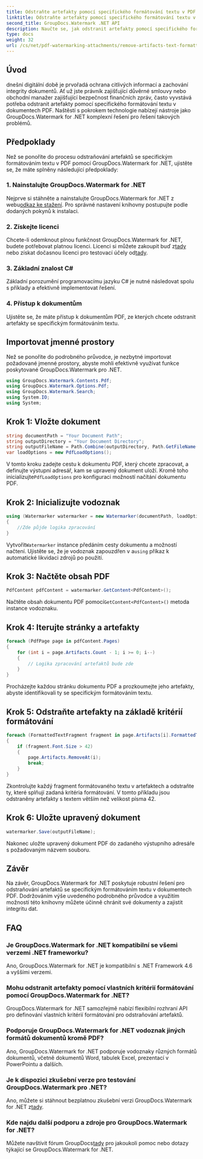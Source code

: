 ```yaml
---
title: Odstraňte artefakty pomocí specifického formátování textu v PDF
linktitle: Odstraňte artefakty pomocí specifického formátování textu v PDF
second_title: GroupDocs.Watermark .NET API
description: Naučte se, jak odstranit artefakty pomocí specifického formátování textu v PDF pomocí GroupDocs pro .NET. Postupujte podle našeho podrobného průvodce.
type: docs
weight: 32
url: /cs/net/pdf-watermarking-attachments/remove-artifacts-text-formatting-pdf/
---
```

## Úvod
dnešní digitální době je prvořadá ochrana citlivých informací a zachování integrity dokumentů. Ať už jste právník zajišťující důvěrné smlouvy nebo obchodní manažer zajišťující bezpečnost finančních zpráv, často vyvstává potřeba odstranit artefakty pomocí specifického formátování textu v dokumentech PDF. Naštěstí s pokrokem technologie nabízejí nástroje jako GroupDocs.Watermark for .NET komplexní řešení pro řešení takových problémů.
## Předpoklady
Než se ponoříte do procesu odstraňování artefaktů se specifickým formátováním textu v PDF pomocí GroupDocs.Watermark for .NET, ujistěte se, že máte splněny následující předpoklady:
### 1. Nainstalujte GroupDocs.Watermark for .NET
 Nejprve si stáhněte a nainstalujte GroupDocs.Watermark for .NET z webu[odkaz ke stažení](https://releases.groupdocs.com/Watermark/net/). Pro správné nastavení knihovny postupujte podle dodaných pokynů k instalaci.
### 2. Získejte licenci
Chcete-li odemknout plnou funkčnost GroupDocs.Watermark for .NET, budete potřebovat platnou licenci. Licenci si můžete zakoupit buď z[tady](https://purchase.groupdocs.com/buy) nebo získat dočasnou licenci pro testovací účely od[tady](https://purchase.groupdocs.com/temporary-license/).
### 3. Základní znalost C#
Základní porozumění programovacímu jazyku C# je nutné následovat spolu s příklady a efektivně implementovat řešení.
### 4. Přístup k dokumentům
Ujistěte se, že máte přístup k dokumentům PDF, ze kterých chcete odstranit artefakty se specifickým formátováním textu.

## Importovat jmenné prostory
Než se ponoříte do podrobného průvodce, je nezbytné importovat požadované jmenné prostory, abyste mohli efektivně využívat funkce poskytované GroupDocs.Watermark pro .NET.
```csharp
using GroupDocs.Watermark.Contents.Pdf;
using GroupDocs.Watermark.Options.Pdf;
using GroupDocs.Watermark.Search;
using System.IO;
using System;
```
## Krok 1: Vložte dokument
```csharp
string documentPath = "Your Document Path";
string outputDirectory = "Your Document Directory";
string outputFileName = Path.Combine(outputDirectory, Path.GetFileName(documentPath));
var loadOptions = new PdfLoadOptions();
```
 V tomto kroku zadejte cestu k dokumentu PDF, který chcete zpracovat, a definujte výstupní adresář, kam se upravený dokument uloží. Kromě toho inicializujte`PdfLoadOptions` pro konfiguraci možností načítání dokumentu PDF.
## Krok 2: Inicializujte vodoznak
```csharp
using (Watermarker watermarker = new Watermarker(documentPath, loadOptions))
{
    //Zde půjde logika zpracování
}
```
 Vytvořit`Watermarker` instance předáním cesty dokumentu a možností načtení. Ujistěte se, že je vodoznak zapouzdřen v a`using` příkaz k automatické likvidaci zdrojů po použití.
## Krok 3: Načtěte obsah PDF
```csharp
PdfContent pdfContent = watermarker.GetContent<PdfContent>();
```
 Načtěte obsah dokumentu PDF pomocí`GetContent<PdfContent>()` metoda instance vodoznaku.
## Krok 4: Iterujte stránky a artefakty
```csharp
foreach (PdfPage page in pdfContent.Pages)
{
    for (int i = page.Artifacts.Count - 1; i >= 0; i--)
    {
        // Logika zpracování artefaktů bude zde
    }
}
```
Procházejte každou stránku dokumentu PDF a prozkoumejte jeho artefakty, abyste identifikovali ty se specifickým formátováním textu.
## Krok 5: Odstraňte artefakty na základě kritérií formátování
```csharp
foreach (FormattedTextFragment fragment in page.Artifacts[i].FormattedTextFragments)
{
    if (fragment.Font.Size > 42)
    {
        page.Artifacts.RemoveAt(i);
        break;
    }
}
```
Zkontrolujte každý fragment formátovaného textu v artefaktech a odstraňte ty, které splňují zadaná kritéria formátování. V tomto příkladu jsou odstraněny artefakty s textem větším než velikost písma 42.
## Krok 6: Uložte upravený dokument
```csharp
watermarker.Save(outputFileName);
```
Nakonec uložte upravený dokument PDF do zadaného výstupního adresáře s požadovaným názvem souboru.

## Závěr
Na závěr, GroupDocs.Watermark for .NET poskytuje robustní řešení pro odstraňování artefaktů se specifickým formátováním textu v dokumentech PDF. Dodržováním výše uvedeného podrobného průvodce a využitím možností této knihovny můžete účinně chránit své dokumenty a zajistit integritu dat.
## FAQ
### Je GroupDocs.Watermark for .NET kompatibilní se všemi verzemi .NET frameworku?
Ano, GroupDocs.Watermark for .NET je kompatibilní s .NET Framework 4.6 a vyššími verzemi.
### Mohu odstranit artefakty pomocí vlastních kritérií formátování pomocí GroupDocs.Watermark for .NET?
GroupDocs.Watermark for .NET samozřejmě nabízí flexibilní rozhraní API pro definování vlastních kritérií formátování pro odstraňování artefaktů.
### Podporuje GroupDocs.Watermark for .NET vodoznak jiných formátů dokumentů kromě PDF?
Ano, GroupDocs.Watermark for .NET podporuje vodoznaky různých formátů dokumentů, včetně dokumentů Word, tabulek Excel, prezentací v PowerPointu a dalších.
### Je k dispozici zkušební verze pro testování GroupDocs.Watermark pro .NET?
 Ano, můžete si stáhnout bezplatnou zkušební verzi GroupDocs.Watermark for .NET z[tady](https://releases.groupdocs.com/).
### Kde najdu další podporu a zdroje pro GroupDocs.Watermark for .NET?
 Můžete navštívit fórum GroupDocs[tady](https://forum.groupdocs.com/c/watermark/19) pro jakoukoli pomoc nebo dotazy týkající se GroupDocs.Watermark for .NET.